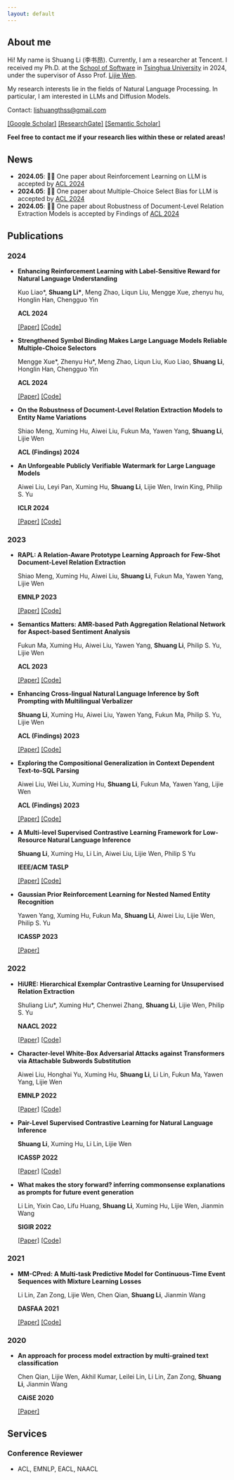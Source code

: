 ```yaml
---
layout: default
---
```


## About me

Hi! My name is Shuang Li (李书昂). Currently, I am a researcher at Tencent. I received my Ph.D. at the [School of Software](https://www.thss.tsinghua.edu.cn/) in [Tsinghua University](https://www.tsinghua.edu.cn/) in 2024, under the supervisor of Asso Prof. [Lijie Wen](https://www.thss.tsinghua.edu.cn/faculty/wenlijie.htm).

My research interests lie in the fields of Natural Language Processing. In particular, I am interested in LLMs and Diffusion Models.

Contact: <lishuangthss@gmail.com>

[[Google Scholar]](https://scholar.google.com/citations?user=LSTOX04AAAAJ&hl=en) [[ResearchGate]](https://www.researchgate.net/profile/Shuang-Li-64) [[Semantic Scholar]](https://www.semanticscholar.org/author/Shuang-Li/2133436155)

**Feel free to contact me if your research lies within these or related areas!**

## News

- **2024.05**: 🎉🎉 One paper about Reinforcement Learning on LLM is accepted by [ACL 2024](https://2024.aclweb.org/)
- **2024.05**: 🎉🎉 One paper about Multiple-Choice Select Bias for LLM is accepted by [ACL 2024](https://2024.aclweb.org/)
- **2024.05**: 🎉🎉 One paper about Robustness of Document-Level Relation Extraction Models is accepted by Findings of [ACL 2024](https://2024.aclweb.org/)

## Publications

### 2024
- **Enhancing Reinforcement Learning with Label-Sensitive Reward for Natural Language Understanding**

  Kuo Liao\*, **Shuang Li\***, Meng Zhao, Liqun Liu, Mengge Xue, zhenyu hu, Honglin Han, Chengguo Yin

  **ACL 2024**

  [[Paper]]() [[Code]]()

- **Strengthened Symbol Binding Makes Large Language Models Reliable Multiple-Choice Selectors**

  Mengge Xue\*, Zhenyu Hu\*, Meng Zhao, Liqun Liu, Kuo Liao, **Shuang Li**, Honglin Han, Chengguo Yin

  **ACL 2024**

  [[Paper]]() [[Code]]()

- **On the Robustness of Document-Level Relation Extraction Models to Entity Name Variations**

  Shiao Meng, Xuming Hu, Aiwei Liu, Fukun Ma, Yawen Yang, **Shuang Li**, Lijie Wen 

  **ACL (Findings) 2024**

- **An Unforgeable Publicly Verifiable Watermark for Large Language Models**

  Aiwei Liu, Leyi Pan, Xuming Hu, **Shuang Li**, Lijie Wen, Irwin King, Philip S. Yu
  
  **ICLR 2024**

  [[Paper]](https://arxiv.org/abs/2307.16230) [[Code]](https://github.com/THU-BPM/unforgeable_watermark)

### 2023

- **RAPL: A Relation-Aware Prototype Learning Approach for Few-Shot Document-Level Relation Extraction**

  Shiao Meng, Xuming Hu, Aiwei Liu, **Shuang Li**, Fukun Ma, Yawen Yang, Lijie Wen
   
  **EMNLP 2023**

  [[Paper]](https://aclanthology.org/2023.emnlp-main.316/) [[Code]](https://github.com/THU-BPM/RAPL)

- **Semantics Matters: AMR-based Path Aggregation Relational Network for Aspect-based Sentiment Analysis**

  Fukun Ma, Xuming Hu, Aiwei Liu, Yawen Yang, **Shuang Li**, Philip S. Yu, Lijie Wen
  
  **ACL 2023**

  [[Paper]](https://aclanthology.org/2023.acl-long.19.pdf) [[Code]](https://github.com/THU-BPM/APARN)

- **Enhancing Cross-lingual Natural Language Inference by Soft Prompting with Multilingual Verbalizer**

  **Shuang Li**, Xuming Hu, Aiwei Liu, Yawen Yang, Fukun Ma, Philip S. Yu, Lijie Wen
  
  **ACL (Findings) 2023**

  [[Paper]](https://aclanthology.org/2023.findings-acl.88.pdf) [[Code]](https://github.com/THU-BPM/SoftMV)

- **Exploring the Compositional Generalization in Context Dependent Text-to-SQL Parsing**

  Aiwei Liu, Wei Liu, Xuming Hu, **Shuang Li**, Fukun Ma, Yawen Yang, Lijie Wen
  
  **ACL (Findings) 2023**

  [[Paper]](https://aclanthology.org/2023.findings-acl.43.pdf) [[Code]](https://github.com/THU-BPM/CD-Text2SQL-CG)

- **A Multi-level Supervised Contrastive Learning Framework for Low-Resource Natural Language Inference**

  **Shuang Li**, Xuming Hu, Li Lin, Aiwei Liu, Lijie Wen, Philip S Yu
  
  **IEEE/ACM TASLP**

  [[Paper]](https://arxiv.org/pdf/2205.15550.pdf) [[Code]](https://github.com/THU-BPM/MultiSCL)

- **Gaussian Prior Reinforcement Learning for Nested Named Entity Recognition**

  Yawen Yang, Xuming Hu, Fukun Ma, **Shuang Li**, Aiwei Liu, Lijie Wen, Philip S. Yu
  
  **ICASSP 2023**

  [[Paper]](https://arxiv.org/pdf/2305.07266.pdf)

### 2022
  
- **HiURE: Hierarchical Exemplar Contrastive Learning for Unsupervised Relation Extraction**

  Shuliang Liu\*, Xuming Hu\*, Chenwei Zhang, **Shuang Li**, Lijie Wen, Philip S. Yu
  
  **NAACL 2022**

  [[Paper]](https://arxiv.org/abs/2205.02225) [[Code]](https://github.com/THU-BPM/HiURE)

- **Character-level White-Box Adversarial Attacks against Transformers via Attachable Subwords Substitution**
  
  Aiwei Liu, Honghai Yu, Xuming Hu, **Shuang Li**, Li Lin, Fukun Ma, Yawen Yang, Lijie Wen

  **EMNLP 2022**

  [[Paper]](https://arxiv.org/abs/2210.17004) [[Code]](https://github.com/THU-BPM/CWBA)

- **Pair-Level Supervised Contrastive Learning for Natural Language Inference**

  **Shuang Li**, Xuming Hu, Li Lin, Lijie Wen
  
  **ICASSP 2022**

  [[Paper]](https://arxiv.org/abs/2201.10927) [[Code]](https://github.com/THU-BPM/PairSCL)

- **What makes the story forward? inferring commonsense explanations as prompts for future event generation**

  Li Lin, Yixin Cao, Lifu Huang, **Shuang Li**, Xuming Hu, Lijie Wen, Jianmin Wang
  
  **SIGIR 2022**

  [[Paper]](https://arxiv.org/abs/2201.07099) [[Code]](https://github.com/THU-BPM/CoEP)

### 2021

- **MM-CPred: A Multi-task Predictive Model for Continuous-Time Event Sequences with Mixture Learning Losses**

  Li Lin, Zan Zong, Lijie Wen, Chen Qian, **Shuang Li**, Jianmin Wang
  
  **DASFAA 2021**

  [[Paper]](https://link.springer.com/chapter/10.1007/978-3-030-73194-6_34) [[Code]](https://github.com/veralily/DeepPred)

### 2020

- **An approach for process model extraction by multi-grained text classification**

  Chen Qian, Lijie Wen, Akhil Kumar, Leilei Lin, Li Lin, Zan Zong, **Shuang Li**, Jianmin Wang
  
  **CAiSE 2020**

  [[Paper]](https://link.springer.com/chapter/10.1007/978-3-030-49435-3_17)

## Services
### Conference Reviewer

- ACL, EMNLP, EACL, NAACL

